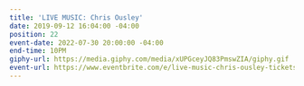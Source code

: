 ```yaml
---
title: 'LIVE MUSIC: Chris Ousley'
date: 2019-09-12 16:04:00 -04:00
position: 22
event-date: 2022-07-30 20:00:00 -04:00
end-time: 10PM
giphy-url: https://media.giphy.com/media/xUPGceyJQ83PmswZIA/giphy.gif
event-url: https://www.eventbrite.com/e/live-music-chris-ousley-tickets-372540367267
---
```


